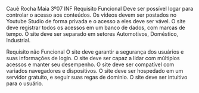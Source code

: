 Cauê Rocha Maia 3º07 INF
Requisito Funcional Deve ser possível logar para controlar o acesso aos conteúdos. Os vídeos devem ser postados no Youtube Studio de forma privada e o acesso a eles deve ser vável. O site deve registrar todos os acessos em um banco de dados, com marcas de tempo. O site deve ser separado em setores Automotivos, Doméstico, Industrial.

Requisito não Funcional O site deve garantir a segurança dos usuários e suas informações de login. O site deve ser capaz a lidar com múltiplos acessos e manter seu desempenho. O site deve ser compatível com variados navegadores e dispositivos. O site deve ser hospedado em um servidor gratuito, e seguir suas regas de dominio. O site deve ser intuitivo para o usuário.
